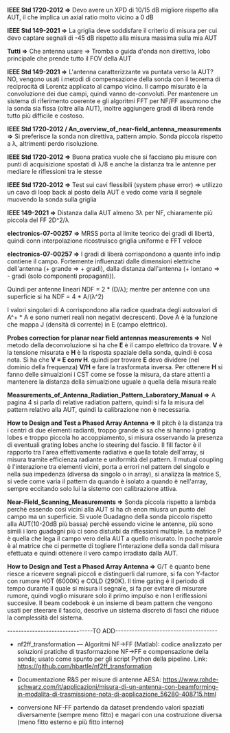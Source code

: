 **IEEE Std 1720‑2012 =>** Devo avere un XPD di 10/15 dB migliore rispetto alla AUT, il che implica un axial ratio molto vicino a 0 dB

**IEEE Std 149-2021 =>** La griglia deve soddisfare il criterio di misura per cui devo captare segnali di -45 dB rispetto alla misura massima sulla mia AUT

**Tutti =>** Che antenna usare => Tromba o guida d'onda non direttiva, lobo principale che prende tutto il FOV della AUT

**IEEE Std 149-2021 =>** L'antenna caratterizzante va puntata verso la AUT? NO, vengono usati i metodi di compensazione della sonda con il teorema di reciprocità di Lorentz applicato al campo vicino. Il campo misurato è la convoluzione dei due campi, quindi vanno de-convoluti. Per mantenere un sistema di riferimento coerente e gli algoritmi FFT per NF/FF assumono che la sonda sia fissa (oltre alla AUT), inoltre aggiungere gradi di liberà rende tutto più difficile e costoso.

**IEEE Std 1720‑2012 / An\_overview\_of\_near-field\_antenna\_measurements =>** Si preferisce la sonda non direttiva, pattern ampio. Sonda piccola rispetto a λ, altrimenti perdo risoluzione.

**IEEE Std 1720‑2012 =>** Buona pratica vuole che si facciano piu misure con punti di acquisizione spostati di λ/8 e anche la distanza tra le antenne per mediare le riflessioni tra le stesse

**IEEE Std 1720‑2012 =>** Test sui cavi flessibili (system phase error) => utilizzo un cavo di loop back al posto della AUT e vedo come varia il segnale muovendo la sonda sulla griglia

**IEEE 149-2021 =>** Distanza dalla AUT almeno 3λ per NF, chiaramente più piccola del FF 2D^2/λ

**electronics-07-00257** **=>** MRSS porta al limite teorico dei gradi di libertà, quindi conn interpolazione ricostruisco griglia uniforme e FFT veloce

**electronics-07-00257 =>** I gradi di liberà corrispondono a quante info indip contiene il campo. Fortemente influenzati dalle dimensioni elettriche dell'antenna (+ grande => + gradi), dalla distanza dall'antenna (+ lontano => - gradi (solo componenti propaganti)).

Quindi per antenne lineari NDF = 2 \* (D/λ); mentre per antenne con una superficie si ha NDF = 4 \* A/(λ^2)

I valori singolari di A corrispondono alla radice quadrata degli autovalori di A^+ \* A e sono numeri reali non negativi decrescenti. Dove A è la funzione che mappa J (densità di corrente) in E (campo elettrico).

**Probes correction for planar near field antennas measurements =>** Nel metodo della deconvoluzione si ha che **E** è il campo elettrico da trovare. **V** è la tensione misurata e **H** è la risposta spaziale della sonda, quindi è cosa nota. Si ha che **V = E conv H**. quindi per trovare **E** devo dividere (nel dominio della frequenza)  **V/H** e fare la trasformata inversa.
Per ottenere **H** si fanno delle simualzioni i CST come se fosse la misura, da stare attenti a mantenere la distanza della simualzione uguale a quella della misura reale

**Measurements_of_Antenna_Radiation_Pattern_Laboratory_Manual =>** A pagina 4 si parla di relative radiation pattern, quindi si fa la misura del pattern relativo alla AUT, quindi la calibrazione non è necessaria.

**How to Design and Test a Phased Array Antenna =>** Il pitch è la distanza tra i centri di due elementi radianti, troppo grande si sa che si hanno i grating lobes e troppo  piccola ho accoppiamento, si misura osservando la presenza di eventuali grating lobes anche lo steering del fascio. Il fill factor è il rapporto tra l'area effettivamente radiativa e quella totale dell'array, si misura tramite efficienza radiante e uniformità del pattern. Il mutual coupling è l'interazione tra elementi vicini, porta a errori nel pattern del singolo e nella sua impedenza (diversa da singolo o in array), si analizza la matrice S, si vede come varia il pattern da quando è isolato a quando è nell'array, sempre eccitando solo lui la sistemo con calibrazione attiva.

**Near-Field_Scanning_Measurements =>** Sonda piccola rispetto a lambda perchè essendo così vicini alla AUT si ha ch enon miusra un punto del campo ma un superficie. Si vuole Guadagno della sonda piccolo rispetto alla AUT(10-20dB più bassa) perchè essendo vicine le antenne, più sono simili i loro guadagni più ci sono disturbi da riflessioni multiple.
La matrice P è quella che lega il campo vero della AUT a quello misurato. In poche parole è al matrice che ci permette di togliere l'interazione della sonda dall misura efettuata e quindi ottenere il vero campo irradiato dalla AUT.

**How to Design and Test a Phased Array Antenna =>** G/T è quanto bene riesce a ricevere segnali piccoli e distinguerli dal rumore, si fa con Y-factor con rumore HOT (6000K) e COLD (290K). 
Il time gating è il periodo di tempo durante il quale si misura il segnale, si fa per evitare di misurare rumore, quindi voglio misurare solo il primo impulso e non l eriflessioni succesive.
Il beam codebook è un insieme di beam pattern che vengono usati per steerare il fascio, descrive un sistema discreto di fasci che riduce la complessità del sistema.


-------------------------------TO ADD-------------------------------------
- nf2ff_transformation — Algoritmi NF→FF (Matlab): codice analizzato per soluzioni pratiche di trasformazione NF→FF e compensazione della sonda; usato come spunto per gli script Python della pipeline. Link: https://github.com/hbartle/nf2ff_transformation
- Documentazione R&S per misure di antenne AESA: https://www.rohde-schwarz.com/it/applicazioni/misura-di-un-antenna-con-beamforming-in-modalita-di-trasmissione-nota-di-applicazione_56280-408715.html

- conversione NF-FF partendo da dataset prendendo valori spaziati diversamente (sempre meno fitto) e magari con una costruzione diversa (meno fitto esterno e più fitto interno)